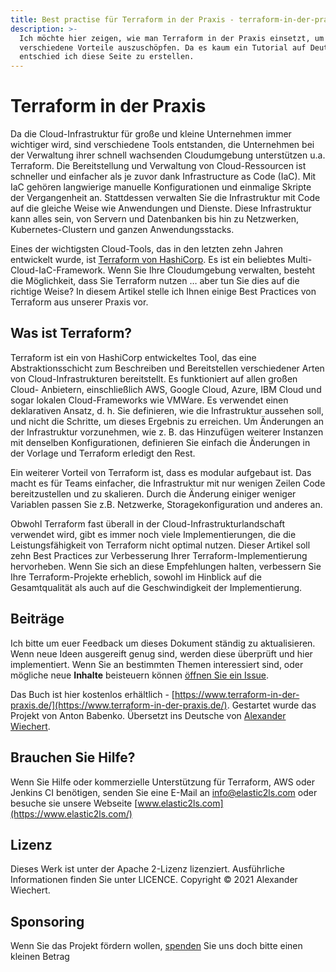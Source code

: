 ```yaml
---
title: Best practise für Terraform in der Praxis - terraform-in-der-praxis.de
description: >-
  Ich möchte hier zeigen, wie man Terraform in der Praxis einsetzt, um
  verschiedene Vorteile auszuschöpfen. Da es kaum ein Tutorial auf Deutsch gibt
  entschied ich diese Seite zu erstellen.
---
```


# Terraform in der Praxis

Da die Cloud-Infrastruktur für große und kleine Unternehmen immer wichtiger wird, sind verschiedene Tools entstanden, die Unternehmen bei der Verwaltung ihrer schnell wachsenden Cloudumgebung unterstützen u.a. Terraform. Die Bereitstellung und Verwaltung von Cloud-Ressourcen ist schneller und einfacher als je zuvor dank Infrastructure as Code \(IaC\). Mit IaC gehören langwierige manuelle Konfigurationen und einmalige Skripte der Vergangenheit an. Stattdessen verwalten Sie die Infrastruktur mit Code auf die gleiche Weise wie Anwendungen und Dienste. Diese Infrastruktur kann alles sein, von Servern und Datenbanken bis hin zu Netzwerken, Kubernetes-Clustern und ganzen Anwendungsstacks.

Eines der wichtigsten Cloud-Tools, das in den letzten zehn Jahren entwickelt wurde, ist [Terraform von HashiCorp](https://www.terraform.io/). Es ist ein beliebtes Multi-Cloud-IaC-Framework. Wenn Sie Ihre Cloudumgebung verwalten, besteht die Möglichkeit, dass Sie Terraform nutzen … aber tun Sie dies auf die richtige Weise? In diesem Artikel stelle ich Ihnen einige Best Practices von Terraform aus unserer Praxis vor.

## Was ist Terraform?

Terraform ist ein von HashiCorp entwickeltes Tool, das eine Abstraktionsschicht zum Beschreiben und Bereitstellen verschiedener Arten von Cloud-Infrastrukturen bereitstellt. Es funktioniert auf allen großen Cloud- Anbietern, einschließlich AWS, Google Cloud, Azure, IBM Cloud und sogar lokalen Cloud-Frameworks wie VMWare. Es verwendet einen deklarativen Ansatz, d. h. Sie definieren, wie die Infrastruktur aussehen soll, und nicht die Schritte, um dieses Ergebnis zu erreichen. Um Änderungen an der Infrastruktur vorzunehmen, wie z. B. das Hinzufügen weiterer Instanzen mit denselben Konfigurationen, definieren Sie einfach die Änderungen in der Vorlage und Terraform erledigt den Rest.

Ein weiterer Vorteil von Terraform ist, dass es modular aufgebaut ist. Das macht es für Teams einfacher, die Infrastruktur mit nur wenigen Zeilen Code bereitzustellen und zu skalieren. Durch die Änderung einiger weniger Variablen passen Sie z.B. Netzwerke, Storagekonfiguration und anderes an.

Obwohl Terraform fast überall in der Cloud-Infrastrukturlandschaft verwendet wird, gibt es immer noch viele Implementierungen, die die Leistungsfähigkeit von Terraform nicht optimal nutzen. Dieser Artikel soll zehn Best Practices zur Verbesserung Ihrer Terraform-Implementierung hervorheben. Wenn Sie sich an diese Empfehlungen halten, verbessern Sie Ihre Terraform-Projekte erheblich, sowohl im Hinblick auf die Gesamtqualität als auch auf die Geschwindigkeit der Implementierung.

## Beiträge

Ich bitte um euer Feedback um dieses Dokument ständig zu aktualisieren. Wenn neue Ideen ausgereift genug sind, werden diese überprüft und hier implementiert. Wenn Sie an bestimmten Themen interessiert sind, oder mögliche neue **Inhalte** beisteuern können [öffnen Sie ein Issue](/issues).

Das Buch ist hier kostenlos erhältlich - [https://www.terraform-in-der-praxis.de/](https://www.terraform-in-der-praxis.de/). Gestartet wurde das Projekt von Anton Babenko. Übersetzt ins Deutsche von [Alexander Wiechert](https://github.com/AlexanderWiechert).

## Brauchen Sie Hilfe?

Wenn Sie Hilfe oder kommerzielle Unterstützung für Terraform, AWS oder Jenkins CI benötigen, senden Sie eine E-Mail an [info@elastic2ls.com](mailto:info@elastic2ls.com) oder besuche sie unsere Webseite [www.elastic2ls.com](https://www.elastic2ls.com/)

## Lizenz

Dieses Werk ist unter der Apache 2-Lizenz lizenziert. Ausführliche Informationen finden Sie unter LICENCE. Copyright © 2021 Alexander Wiechert.

## Sponsoring

Wenn Sie das Projekt fördern wollen, [spenden](https://www.paypal.com/paypalme/AlexanderWiechert) Sie uns doch bitte einen kleinen Betrag

